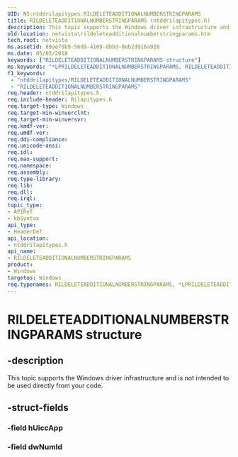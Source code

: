 ```yaml
---
UID: NS:ntddrilapitypes.RILDELETEADDITIONALNUMBERSTRINGPARAMS
title: RILDELETEADDITIONALNUMBERSTRINGPARAMS (ntddrilapitypes.h)
description: This topic supports the Windows driver infrastructure and is not intended to be used directly from your code.
old-location: netvista\rildeleteadditionalnumberstringparams.htm
tech.root: netvista
ms.assetid: 89ae70b9-56d9-4169-8bbd-0eb2d916a928
ms.date: 05/02/2018
keywords: ["RILDELETEADDITIONALNUMBERSTRINGPARAMS structure"]
ms.keywords: "*LPRILDELETEADDITIONALNUMBERSTRINGPARAMS, RILDELETEADDITIONALNUMBERSTRINGPARAMS, RILDELETEADDITIONALNUMBERSTRINGPARAMS structure [Network Drivers Starting with Windows Vista], netvista.rildeleteadditionalnumberstringparams, ntddrilapitypes/RILDELETEADDITIONALNUMBERSTRINGPARAMS"
f1_keywords:
 - "ntddrilapitypes/RILDELETEADDITIONALNUMBERSTRINGPARAMS"
 - "RILDELETEADDITIONALNUMBERSTRINGPARAMS"
req.header: ntddrilapitypes.h
req.include-header: Rilapitypes.h
req.target-type: Windows
req.target-min-winverclnt: 
req.target-min-winversvr: 
req.kmdf-ver: 
req.umdf-ver: 
req.ddi-compliance: 
req.unicode-ansi: 
req.idl: 
req.max-support: 
req.namespace: 
req.assembly: 
req.type-library: 
req.lib: 
req.dll: 
req.irql: 
topic_type:
- APIRef
- kbSyntax
api_type:
- HeaderDef
api_location:
- ntddrilapitypes.h
api_name:
- RILDELETEADDITIONALNUMBERSTRINGPARAMS
product:
- Windows
targetos: Windows
req.typenames: RILDELETEADDITIONALNUMBERSTRINGPARAMS, *LPRILDELETEADDITIONALNUMBERSTRINGPARAMS
---
```


# RILDELETEADDITIONALNUMBERSTRINGPARAMS structure


## -description


This topic supports the Windows driver infrastructure and is not intended to be used directly from your code.


## -struct-fields




### -field hUiccApp


### -field dwNumId

